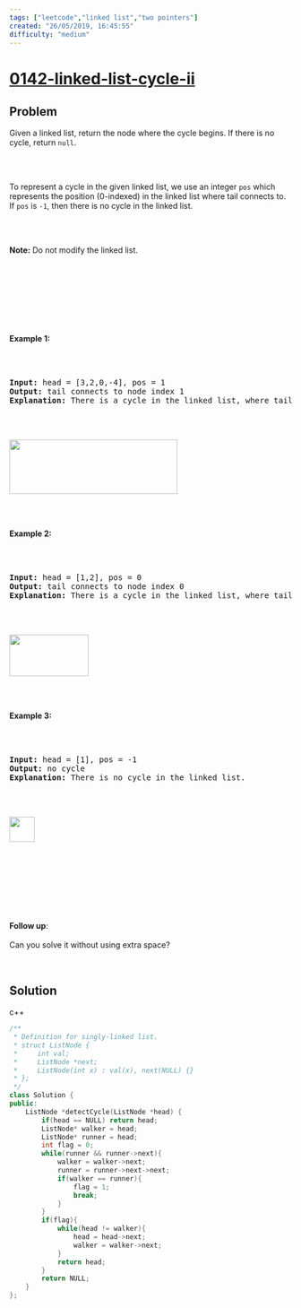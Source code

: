 ```yaml
---
tags: ["leetcode","linked list","two pointers"]
created: "26/05/2019, 16:45:55"
difficulty: "medium"
---
```


# [0142-linked-list-cycle-ii](https://leetcode.com/problems/linked-list-cycle-ii/)

## Problem
<div><p>Given a linked list, return the node where the cycle begins. If there is no cycle, return <code>null</code>.</p><br><br><p>To represent a cycle in the given linked list, we use an integer <code>pos</code> which represents the position (0-indexed)&nbsp;in the linked list where tail connects to. If <code>pos</code> is <code>-1</code>, then there is no cycle in the linked list.</p><br><br><p><b>Note:</b> Do not modify the linked list.</p><br><br><p>&nbsp;</p><br><br><p><strong>Example 1:</strong></p><br><br><pre><strong>Input: </strong>head = [3,2,0,-4], pos = 1<br><strong>Output: </strong>tail connects to node index 1<br><strong>Explanation:</strong> There is a cycle in the linked list, where tail connects to the second node.<br></pre><br><br><p><img alt="" src="https://assets.leetcode.com/uploads/2018/12/07/circularlinkedlist.png" style="height: 97px; width: 300px;"></p><br><br><p><strong>Example 2:</strong></p><br><br><pre><strong>Input: </strong>head = [1,2], pos = 0<br><strong>Output: </strong>tail connects to node index 0<br><strong>Explanation:</strong> There is a cycle in the linked list, where tail connects to the first node.<br></pre><br><br><p><img alt="" src="https://assets.leetcode.com/uploads/2018/12/07/circularlinkedlist_test2.png" style="height: 74px; width: 141px;"></p><br><br><p><strong>Example 3:</strong></p><br><br><pre><strong>Input: </strong>head = [1], pos = -1<br><strong>Output: </strong>no cycle<br><strong>Explanation:</strong> There is no cycle in the linked list.<br></pre><br><br><p><img alt="" src="https://assets.leetcode.com/uploads/2018/12/07/circularlinkedlist_test3.png" style="height: 45px; width: 45px;"></p><br><br><p>&nbsp;</p><br><br><p><b>Follow up</b>:<br><br>Can you solve it without using extra space?</p><br></div>

## Solution

c++
```c++
/**
 * Definition for singly-linked list.
 * struct ListNode {
 *     int val;
 *     ListNode *next;
 *     ListNode(int x) : val(x), next(NULL) {}
 * };
 */
class Solution {
public:
    ListNode *detectCycle(ListNode *head) {
        if(head == NULL) return head;
        ListNode* walker = head;
        ListNode* runner = head;
        int flag = 0;
        while(runner && runner->next){
            walker = walker->next;
            runner = runner->next->next;
            if(walker == runner){
                flag = 1;
                break;
            }
        }
        if(flag){
            while(head != walker){
                head = head->next;
                walker = walker->next;
            }
            return head;
        }
        return NULL;
    }
};
​
```
